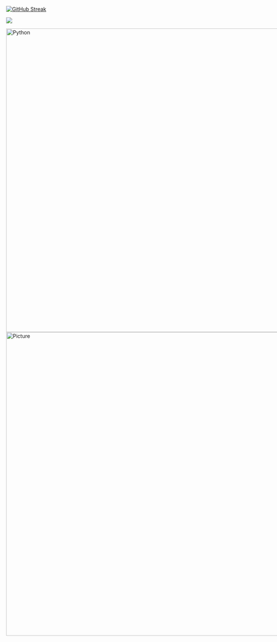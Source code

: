 <a href="https://git.io/streak-stats"><img src="https://github-readme-streak-stats.herokuapp.com?user=z3ro-c0nfig&theme=dark&hide_border=true" alt="GitHub Streak" /></a>

<a href="https://www.buymeacoffee.com/aki0"><img src="https://img.buymeacoffee.com/button-api/?text=Buy me a kebab&emoji=🥙&slug=aki0&button_colour=000000&font_colour=ffffff&font_family=Poppins&outline_colour=ffffff&coffee_colour=FFDD00" /></a>

<img src="https://upload.wikimedia.org/wikipedia/commons/thumb/c/c3/Python-logo-notext.svg/1200px-Python-logo-notext.svg.png" jsaction="VQAsE" class="sFlh5c pT0Scc iPVvYb" style="max-width: 1200px; height: 821px; margin: 0px; width: 749px;" alt="Python" jsname="kn3ccd" aria-hidden="false">
<img src="https://z3ro-c0nfig.github.io/uploads/1/4/1/9/141949861/editor/vscode-logob94cb94c.png?1714158115" alt="Picture" style="max-width: 1200px; height: 821px; margin: 0px; width: 749px;">
